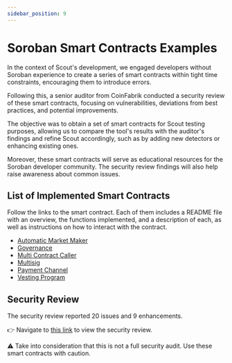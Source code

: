 ```yaml
---
sidebar_position: 9
---
```


# Soroban Smart Contracts Examples

In the context of Scout's development, we engaged developers without Soroban experience to create a series of smart contracts within tight time constraints, encouraging them to introduce errors.

Following this, a senior auditor from CoinFabrik conducted a security review of these smart contracts, focusing on vulnerabilities, deviations from best practices, and potential improvements.

The objective was to obtain a set of smart contracts for Scout testing purposes, allowing us to compare the tool's results with the auditor's findings and refine Scout accordingly, such as by adding new detectors or enhancing existing ones.

Moreover, these smart contracts will serve as educational resources for the Soroban developer community. The security review findings will also help raise awareness about common issues.

## List of Implemented Smart Contracts

Follow the links to the smart contract. Each of them includes a README file with an overview, the functions implemented, and a description of each, as well as instructions on how to interact with the contract.

- [Automatic Market Maker](https://github.com/CoinFabrik/scout-soroban-examples/tree/main/amm)
- [Governance](https://github.com/CoinFabrik/scout-soroban-examples/tree/main/governance)
- [Multi Contract Caller](https://github.com/CoinFabrik/scout-soroban-examples/tree/main/multi-contract-caller)
- [Multisig](https://github.com/CoinFabrik/scout-soroban-examples/tree/main/multisig)
- [Payment Channel](https://github.com/CoinFabrik/scout-soroban-examples/tree/main/payment-channel)
- [Vesting Program](https://github.com/CoinFabrik/scout-soroban-examples/tree/main/vesting)

## Security Review

The security review reported 20 issues and 9 enhancements.

:point_right: Navigate to [this link](https://github.com/CoinFabrik/scout-soroban-examples/blob/main/security-review/README.md) to view the security review.

:warning: Take into consideration that this is not a full security audit. Use these smart contracts with caution.